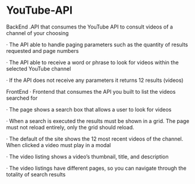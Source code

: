 # YouTube-API
BackEnd
.API that consumes the YouTube API to consult videos of a channel of your choosing 

· The API  able to handle paging parameters such as the quantity of results requested and page numbers

· The API able to receive a word or phrase to look for videos within the selected YouTube channel

· If the API does not receive any parameters it returns 12 results (videos)

FrontEnd
· Frontend that consumes the API you built to list the videos searched for

· The page shows a search box that allows a user to look for videos

· When a search is executed the results must be shown in a grid. The page must not reload entirely, only the grid should reload.

· The default of the site shows the 12 most recent videos of the channel. When clicked a video must play in a modal

· The video listing shows a video’s thumbnail, title, and description

· The video listings have different pages, so you can navigate through the totality of search results
